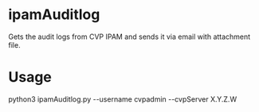 # ipamAuditlog

Gets the audit logs from CVP IPAM and sends it via email with attachment file.

# Usage

python3 ipamAuditlog.py --username cvpadmin --cvpServer X.Y.Z.W
